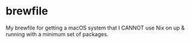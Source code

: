 # brewfile
My brewfile for getting a macOS system that I CANNOT use Nix on up &amp; running with a minimum set of packages.

